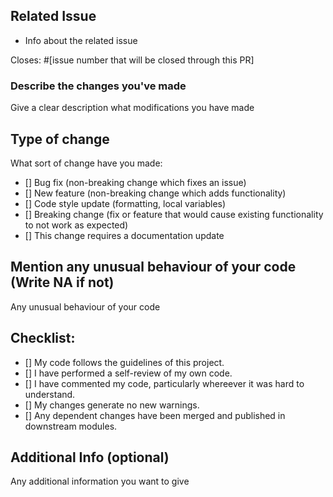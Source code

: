 ## Related Issue 

- Info about the related issue 

Closes: #[issue number that will be closed through this PR]

### Describe the changes you've made

Give a clear description what modifications you have made

## Type of change

What sort of change have you made:
<!--
Example how to mark a checkbox:-
- [x] My code follows the code style of this project.
-->
- [] Bug fix (non-breaking change which fixes an issue)
- [] New feature (non-breaking change which adds functionality)
- [] Code style update (formatting, local variables)
- [] Breaking change (fix or feature that would cause existing functionality to not work as expected)
- [] This change requires a documentation update

## Mention any unusual behaviour of your code (Write NA if not)
Any unusual behaviour of your code

## Checklist:
<!--
Example how to mark a checkbox:-
- [x] My code follows the code style of this project.
-->
- [] My code follows the guidelines of this project.
- [] I have performed a self-review of my own code.
- [] I have commented my code, particularly whereever it was hard to understand.
- [] My changes generate no new warnings.
- [] Any dependent changes have been merged and published in downstream modules.

## Additional Info (optional)
Any additional information you want to give